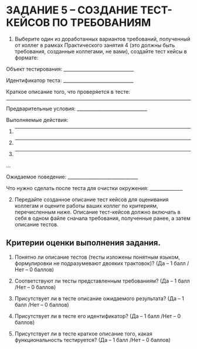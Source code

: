 # ЗАДАНИЕ 5 – СОЗДАНИЕ ТЕСТ-КЕЙСОВ ПО ТРЕБОВАНИЯМ

1. Выберите один из доработанных вариантов требований, полученный от коллег в рамках Практического занятия 4 (это должны
   быть требования, созданные коллегами, не вами), создайте тест кейсы в формате:

Объект тестирования: ______________________________

Идентификатор теста: ______________________________

Краткое описание того, что проверяется в тесте:

____________________________________________________________

Предварительные условия: ______________________________

Выполняемые действия:

1. ______________________________

2. ______________________________

3. ______________________________

…

Ожидаемое поведение: ______________________________

Что нужно сделать после теста для очистки окружения: ______________

2. Передайте созданное описание тест кейсов для оценивания коллегам и оцените работы ваших коллег по критериям,
   перечисленным ниже. Описание тест-кейсов должно включать в себя в одном файле сначала требования, полученные ранее, а
   затем описание тестов.

## Критерии оценки выполнения задания.

1. Понятно ли описание тестов (тесты изложены понятным языком, формулировки не подразумевают двояких трактовок)? (Да – 1
   балл /Нет – 0 баллов)

2. Соответствуют ли тесты представленным требованиям? (Да – 1 балл /Нет – 0 баллов)

3. Присутствует ли в тесте описание ожидаемого результата? (Да – 1 балл /Нет – 0 баллов)

4. Присутствует ли в тесте его идентификатор? (Да – 1 балл /Нет – 0 баллов)

5. Присутствует ли в тесте краткое описание того, какая функциональность тестируется? (Да – 1 балл /Нет – 0 баллов)

